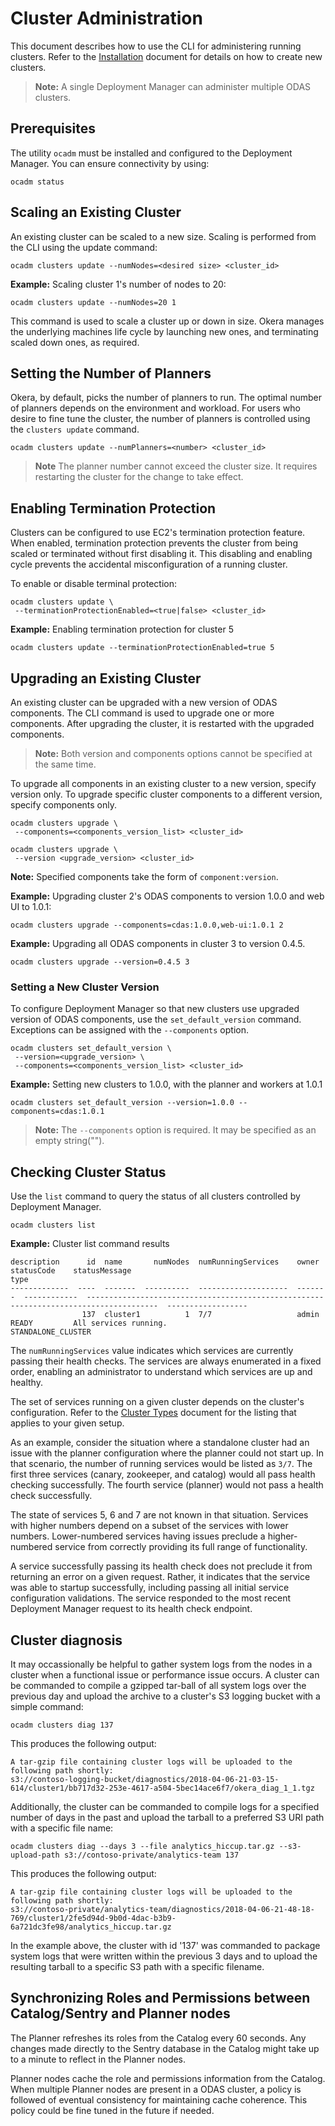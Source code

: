 ﻿---
permalink: cluster-administration
---
# Cluster Administration

This document describes how to use the CLI for administering running clusters.
Refer to the [Installation](Install.md) document for details on how to create new clusters.

> **Note:** A single Deployment Manager can administer multiple ODAS clusters.

## Prerequisites

The utility `ocadm` must be installed and configured to the Deployment Manager.
You can ensure connectivity by using:

```shell
ocadm status
```

## Scaling an Existing Cluster

An existing cluster can be scaled to a new size.
Scaling is performed from the CLI using the update command:

```shell
ocadm clusters update --numNodes=<desired size> <cluster_id>
```

**Example:** Scaling cluster 1's number of nodes to 20:

```shell
ocadm clusters update --numNodes=20 1
```

This command is used to scale a cluster up or down in size.
Okera manages the underlying machines life cycle by launching new ones, and terminating scaled down ones, as required.

## Setting the Number of Planners

Okera, by default, picks the number of planners to run.
The optimal number of planners depends on the environment and workload. For users who desire to fine tune the cluster, the number of planners is controlled using the `clusters update` command.

```shell
ocadm clusters update --numPlanners=<number> <cluster_id>
```

> **Note**
> The planner number cannot exceed the cluster size.
> It requires restarting the cluster for the change to take effect.

## Enabling Termination Protection

Clusters can be configured to use EC2's termination protection feature.
When enabled, termination protection prevents the cluster from being scaled or terminated without first disabling it.
This disabling and enabling cycle prevents the accidental misconfiguration of a running cluster.

To enable or disable terminal protection:

```shell
ocadm clusters update \
 --terminationProtectionEnabled=<true|false> <cluster_id>
```

**Example:** Enabling termination protection for cluster 5
```shell
ocadm clusters update --terminationProtectionEnabled=true 5
```

## Upgrading an Existing Cluster

An existing cluster can be upgraded with a new version of ODAS components.
The CLI command is used to upgrade one or more components.
After upgrading the cluster, it is restarted with the upgraded components.

> **Note:** Both version and components options cannot be specified at the same time.

To upgrade all components in an existing cluster to a new version, specify version only.
To upgrade specific cluster components to a different version, specify components only.

```shell
ocadm clusters upgrade \
 --components=<components_version_list> <cluster_id>
```

```shell
ocadm clusters upgrade \
 --version <upgrade_version> <cluster_id>
```

**Note:** Specified components take the form of `component:version`.

**Example:** Upgrading cluster 2's ODAS components to version 1.0.0 and web UI to 1.0.1:
```shell
ocadm clusters upgrade --components=cdas:1.0.0,web-ui:1.0.1 2
```

**Example:** Upgrading all ODAS components in cluster 3 to version 0.4.5.
```shell
ocadm clusters upgrade --version=0.4.5 3
```

### Setting a New Cluster Version

To configure Deployment Manager so that new clusters use upgraded version of ODAS components, use the `set_default_version` command.
Exceptions can be assigned with the `--components` option.

```shell
ocadm clusters set_default_version \
 --version=<upgrade_version> \
 --components=<components_version_list> <cluster_id>
```

**Example:** Setting new clusters to 1.0.0, with the planner and workers at 1.0.1

```shell
ocadm clusters set_default_version --version=1.0.0 --components=cdas:1.0.1
```

> **Note:** The `--components` option is required. It may be specified as an empty string("").

## Checking Cluster Status

Use the `list` command to query the status of all clusters controlled by Deployment Manager.

```shell
ocadm clusters list
```

**Example:** Cluster list command results
```shell
description      id  name       numNodes  numRunningServices    owner    statusCode    statusMessage                                                                           type
-------------  ----  -------  ----------  --------------------  -------  ------------  --------------------------------------------------------------------------------------  ------------------
                137  cluster1          1  7/7                   admin    READY         All services running.                                                                   STANDALONE_CLUSTER
```

The `numRunningServices` value indicates which services are currently passing their health checks.
The services are always enumerated in a fixed order, enabling an administrator to understand which services are up and healthy.


The set of services running on a given cluster depends on the cluster's configuration.
Refer to the [Cluster Types](ClusterTypes.md) document for the listing that applies to your given setup.

As an example, consider the situation where a standalone cluster had an issue with the planner configuration where the planner could not start up.
In that scenario, the number of running services would be listed as `3/7`.
The first three services (canary, zookeeper, and catalog) would all pass health checking successfully.
The fourth service (planner) would not pass a health check successfully.

The state of services 5, 6 and 7 are not known in that situation.
Services with higher numbers depend on a subset of the services with lower numbers.
Lower-numbered services having issues preclude a higher-numbered service from correctly providing its full range of functionality.

A service successfully passing its health check does not preclude it from returning an error on a given request.
Rather, it indicates that the service was able to startup successfully, including passing all initial service configuration validations.
The service responded to the most recent Deployment Manager request to its health check endpoint.

## Cluster diagnosis

It may occassionally be helpful to gather system logs from the nodes in a cluster when
a functional issue or performance issue occurs. A cluster can be commanded to compile
a gzipped tar-ball of all system logs over the previous day and upload the archive to
a cluster's S3 logging bucket with a simple command:

  ```shell
  ocadm clusters diag 137
  ```

This produces the following output:

  ```shell
  A tar-gzip file containing cluster logs will be uploaded to the following path shortly:
  s3://contoso-logging-bucket/diagnostics/2018-04-06-21-03-15-614/cluster1/bb717d32-253e-4617-a504-5bec14ace6f7/okera_diag_1_1.tgz
  ```

Additionally, the cluster can be commanded to compile logs for a specified number of days
in the past and upload the tarball to a preferred S3 URI path with a specific file name:

  ```shell
  ocadm clusters diag --days 3 --file analytics_hiccup.tar.gz --s3-upload-path s3://contoso-private/analytics-team 137
  ```

This produces the following output:

  ```shell
  A tar-gzip file containing cluster logs will be uploaded to the following path shortly:
  s3://contoso-private/analytics-team/diagnostics/2018-04-06-21-48-18-769/cluster1/2fe5d94d-9b0d-4dac-b3b9-6a721dc3fe98/analytics_hiccup.tar.gz
  ```

In the example above, the cluster with id '137' was commanded to package system logs that
were written within the previous 3 days and to upload the resulting tarball to a specific
S3 path with a specific filename.

## Synchronizing Roles and Permissions between Catalog/Sentry and Planner nodes

The Planner refreshes its roles from the Catalog every 60 seconds.
Any changes made directly to the Sentry database in the Catalog might take up to a minute to reflect in the Planner nodes.

Planner nodes cache the role and permissions information from the Catalog.
When multiple Planner nodes are present in a ODAS cluster, a policy is followed of eventual consistency for maintaining cache coherence.
This policy could be fine tuned in the future if needed.
